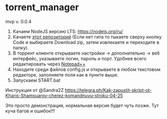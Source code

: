 # torrent_manager
mvp v. 0.0.4

1. Качаем NodeJS версию LTS: https://nodejs.org/ru/
2. Качаете [этот репозиторий](https://github.com/aliasxrus/torrent-manager) (Если нет гита то тыкаете сверху кнопку Code и выбираете Download zip, затем извлекаете и переходите в папку).
3. В торрент клиенте открываете настройки -> дополнительно -> веб интерфейс, указываете логин, пароль и порт. Удобнее всего редактировать через [Notepad++](https://notepad-plus-plus.org/downloads/)
4. Находите среди файлов config.js и открываете в любом текстовом редакторе, заполняете поля как в пункте выше.
5. Запускаем START.bat

Инструкция от @Sandra2Z https://telegra.ph/Kak-zapustit-skript-ot-Kharis-Shamsuarov-cherez-komandnuyu-stroku-04-25
    
Это просто демонстрация, нормальная версия будет чуть позже. Тут куча багов и ошибок!!!
